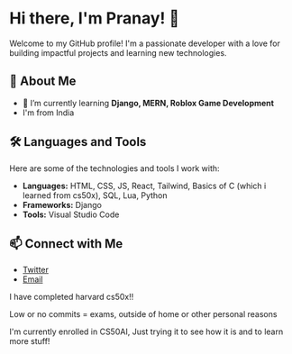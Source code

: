 # Hi there, I'm Pranay! 👋

Welcome to my GitHub profile! I'm a passionate developer with a love for building impactful projects and learning new technologies.

## 🚀 About Me

- 🌱 I’m currently learning **Django, MERN, Roblox Game Development**
- I'm from India

## 🛠️ Languages and Tools

Here are some of the technologies and tools I work with:

- **Languages:** HTML, CSS, JS, React, Tailwind, Basics of C (which i learned from cs50x), SQL, Lua, Python
- **Frameworks:**  Django
- **Tools:** Visual Studio Code

## 📫 Connect with Me

- [Twitter](https://twitter.com/Pran4y)
- [Email](mailto:contactpranay10@gmail.com)

I have completed harvard cs50x!!

Low or no commits = exams, outside of home or other personal reasons

I'm currently enrolled in CS50AI, Just trying it to see how it is and to learn more stuff!
